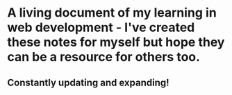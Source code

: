 # A living document of my learning in web development - I've created these notes for myself but hope they can be a resource for others too.
## Constantly updating and expanding!